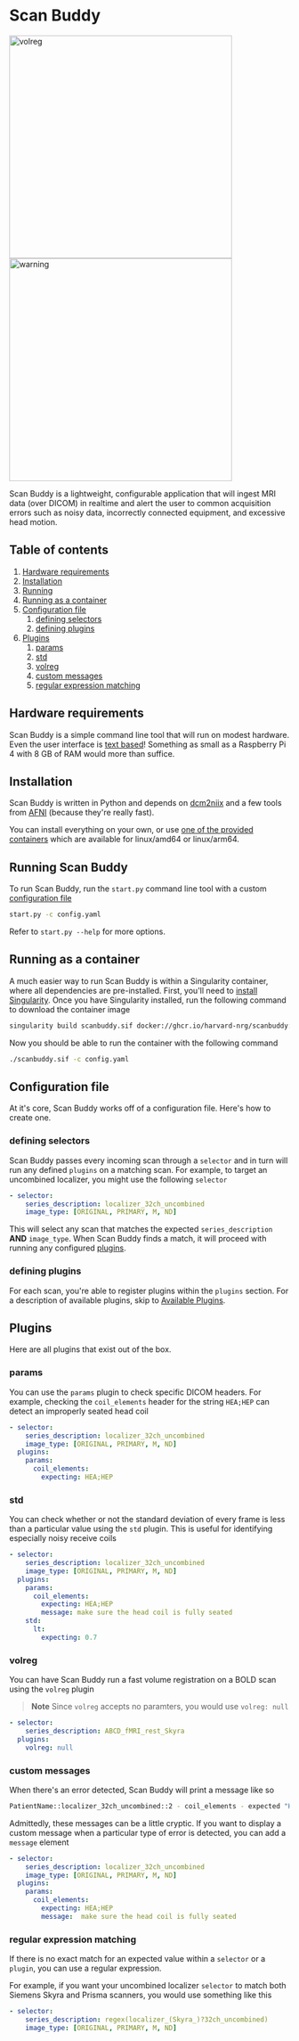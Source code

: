 Scan Buddy
============

<img width="400" alt="volreg" src="https://github.com/harvard-nrg/scanbuddy/assets/1966482/57907018-022c-4eac-96b7-47ee2e7e4b94">
<img width="400" alt="warning" src="https://github.com/harvard-nrg/scanbuddy/assets/1966482/1231d39c-3d59-4304-8f18-c666730c101a">

Scan Buddy is a lightweight, configurable application that will ingest MRI data (over DICOM) 
in realtime and alert the user to common acquisition errors such as noisy data, incorrectly 
connected equipment, and excessive head motion.

## Table of contents
1. [Hardware requirements](#hardware-requirements)
2. [Installation](#installation)
3. [Running](#running-scan-buddy)
4. [Running as a container](#running-as-a-container)
5. [Configuration file](#configuation-file)
   1. [defining selectors](#defining-selectors)
   2. [defining plugins](#defining-plugins)
6. [Plugins](#plugins)
   1. [params](#params)
   2. [std](#std)
   3. [volreg](#volreg)
   4. [custom messages](#custom-messages)
   5. [regular expression matching](#regular-expression-matching)

## Hardware requirements
Scan Buddy is a simple command line tool that will run on modest hardware. Even 
the user interface is [text based](https://textual.textualize.io/)! Something as 
small as a Raspberry Pi 4 with 8 GB of RAM would more than suffice.

## Installation
Scan Buddy is written in Python and depends on
[dcm2niix](https://github.com/rordenlab/dcm2niix) and a few tools from 
[AFNI](https://github.com/afni/afni) (because they're really fast).

You can install everything on your own, or use 
[one of the provided containers](https://github.com/harvard-nrg/scanbuddy/pkgs/container/scanbuddy)
which are available for linux/amd64 or linux/arm64.

## Running Scan Buddy
To run Scan Buddy, run the `start.py` command line tool with a custom 
[configuration file](#configuration-file)

```bash
start.py -c config.yaml
```

Refer to `start.py --help` for more options.

## Running as a container
A much easier way to run Scan Buddy is within a Singularity container, where 
all dependencies are pre-installed. First, you'll need to 
[install Singularity](https://docs.sylabs.io/guides/3.0/user-guide/installation.html).
Once you have Singularity installed, run the following command to download the 
container image

```bash
singularity build scanbuddy.sif docker://ghcr.io/harvard-nrg/scanbuddy:latest
```

Now you should be able to run the container with the following command

```bash
./scanbuddy.sif -c config.yaml
```

## Configuration file
At it's core, Scan Buddy works off of a configuration file. Here's how to 
create one.

### defining selectors 
Scan Buddy passes every incoming scan through a `selector` and in turn will 
run any defined `plugins` on a matching scan. For example, to target an uncombined 
localizer, you might use the following `selector`

```yaml
- selector:
    series_description: localizer_32ch_uncombined
    image_type: [ORIGINAL, PRIMARY, M, ND]
```

This will select any scan that matches the expected `series_description` **AND** 
`image_type`. When Scan Buddy finds a match, it will proceed with running any 
configured [plugins](#plugins).

### defining plugins
For each scan, you're able to register plugins within the `plugins` section. 
For a description of available plugins, skip to 
[Available Plugins](#plugins).

## Plugins
Here are all plugins that exist out of the box.

### params
You can use the `params` plugin to check specific DICOM headers. For example, checking 
the `coil_elements` header for the string `HEA;HEP` can detect an improperly seated 
head coil

```yaml
- selector:
    series_description: localizer_32ch_uncombined
    image_type: [ORIGINAL, PRIMARY, M, ND]
  plugins:
    params:
      coil_elements:
        expecting: HEA;HEP
```

### std
You can check whether or not the standard deviation of every frame is less than 
a particular value using the `std` plugin. This is useful for identifying especially 
noisy receive coils

```yaml
- selector:
    series_description: localizer_32ch_uncombined
    image_type: [ORIGINAL, PRIMARY, M, ND]
  plugins:
    params:
      coil_elements:
        expecting: HEA;HEP
        message: make sure the head coil is fully seated
    std:
      lt:
        expecting: 0.7
```

### volreg
You can have Scan Buddy run a fast volume registration on a BOLD scan using
the `volreg` plugin

> **Note**
> Since `volreg` accepts no paramters, you would use `volreg: null`

```yaml
- selector:
    series_description: ABCD_fMRI_rest_Skyra
  plugins:
    volreg: null
```

### custom messages
When there's an error detected, Scan Buddy will print a message like so

```bash
PatientName::localizer_32ch_uncombined::2 - coil_elements - expected "HEA;HEP" but found "HEA"
```

Admittedly, these messages can be a little cryptic. If you want to display a 
custom message when a particular type of error is detected, you can add a 
`message` element

```yaml
- selector:
    series_description: localizer_32ch_uncombined
    image_type: [ORIGINAL, PRIMARY, M, ND]
  plugins:
    params:
      coil_elements:
        expecting: HEA;HEP
        message:  make sure the head coil is fully seated
```

### regular expression matching
If there is no exact match for an expected value within a `selector` or a 
`plugin`, you can use a regular expression. 

For example, if you want your uncombined localizer `selector` to match both 
Siemens Skyra and Prisma scanners, you would use something like this

```yaml
- selector:
    series_description: regex(localizer_(Skyra_)?32ch_uncombined)
    image_type: [ORIGINAL, PRIMARY, M, ND]
```
